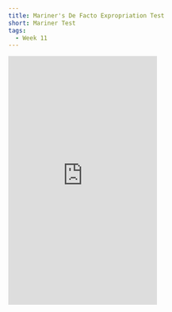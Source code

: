 ```yaml
---
title: Mariner's De Facto Expropriation Test
short: Mariner Test
tags:
  - Week 11
---
```


<iframe src="https://opensourcelaw.limesurvey.net/446224?lang=en" height="500" frameBorder="0"></iframe>
